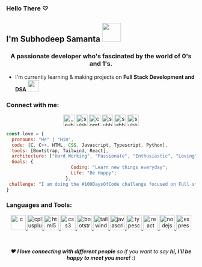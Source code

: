 ### Hello There ♡
## I'm Subhodeep Samanta <img src="https://media.giphy.com/media/mGcNjsfWAjY5AEZNw6/giphy.gif" width="50">

<h3 align="center">A passionate developer who's fascinated by the world of 0's and 1's.</h3>

- I'm currently learning & making projects on **Full Stack Development and DSA** <img src="https://media.giphy.com/media/VgCDAzcKvsR6OM0uWg/giphy.gif" width="30">  

<h3 align="left">Connect with me:</h3>
<p align="center">
<a href="https://twitter.com/_subhodeep" target="_blank"><img align="center" src="https://cdn.iconscout.com/icon/free/png-512/free-twitter-2038532-1718517.png?f=webp&w=256" alt="_subhodeep" height="30"/></a>
<a href="https://linkedin.com/in/subhodeepsamanta" target="_blank"><img align="center" src="https://cdn.iconscout.com/icon/premium/png-512-thumb/linkedin-2752135-2284952.png?f=webp&w=256" alt="subhodeepsamanta" height="30" /></a>
<a href="https://instagram.com/comfortablydeep" target="_blank"><img align="center" src="https://cdn.iconscout.com/icon/free/png-512/free-instagram-1868978-1583142.png?f=webp&w=256" alt="comfortablydeep" height="30" /></a>
<a href="https://www.leetcode.com/subhodeepsamanta" target="_blank"><img align="center" src="https://cdn.iconscout.com/icon/free/png-512/free-leetcode-3521542-2944960.png?f=webp&w=256" alt="subhodeepsamanta" height="30" /></a>
<a href="https://www.discord.com/users/saikoukami" target="_blank"><img align="center" src="https://cdn.iconscout.com/icon/free/png-512/free-discord-3691244-3073764.png?f=webp&w=256" alt="subhodeepsamanta" height="30" /></a>
<a href="mailto:subhodeepsamanta2005@gmail.com" target="_blank"><img align="center" src="https://cdn.iconscout.com/icon/free/png-512/free-gmail-30-722694.png?f=webp&w=256" alt="subhodeepsamanta2005" height="30" /></a>

</p>

```javascript
const love = {
  pronouns: "He" | "Him",
  code: [C, C++, HTML, CSS, Javascript, Typescript, Python],
  tools: [Bootstrap, Tailwind, React],
  architecture: ["Hard Working", "Passionate", "Enthusiastic", "Loving"],
  Goals: {
                        Coding: "Learn new things everyday";
                        Life: "Be Happy";
                      },
 challenge: "I am doing the #100DaysOfCode challenge focused on Full stack development"
}
```

<h3 align="left">Languages and Tools:</h3>
<p align="center"> <a href="https://www.cprogramming.com/" target="_blank" rel="noreferrer"> <img src="https://cdn.iconscout.com/icon/free/png-512/free-c-57-1175191.png?f=webp&w=256" alt="c" height="40"/> </a>
  <a href="https://www.w3schools.com/cpp/" target="_blank" rel="noreferrer"> <img src="https://cdn.iconscout.com/icon/free/png-512/free-c-4-226082.png?f=webp&w=256" alt="cplusplus" height="40"/> </a>
  <a href="https://www.w3.org/html/" target="_blank" rel="noreferrer"> <img src="https://cdn.iconscout.com/icon/free/png-512/free-html-3628838-3030115.png?f=webp&w=256" alt="html5" height="40"/> </a>
  <a href="https://www.w3schools.com/css/" target="_blank" rel="noreferrer"> <img src="https://cdn.iconscout.com/icon/free/png-512/free-css-131-722685.png?f=webp&w=256" alt="css3" height="40"/> </a>
  <a href="https://getbootstrap.com" target="_blank" rel="noreferrer"> <img src="https://cdn.iconscout.com/icon/free/png-512/free-bootstrap-7-1175254.png?f=webp&w=256" alt="bootstrap" height="40"/> </a>
  <a href="https://tailwindcss.com/" target="_blank" rel="noreferrer"> <img src="https://cdn.worldvectorlogo.com/logos/tailwindcss.svg" alt="tailwind" width="40" height="40" /> </a> 
  <a href="https://developer.mozilla.org/en-US/docs/Web/JavaScript" target="_blank" rel="noreferrer"> <img src="https://cdn.iconscout.com/icon/free/png-512/free-javascript-1-225993.png?f=webp&w=256" alt="javascript" height="40"/> </a>
  <a href="https://www.typescriptlang.org/" target="_blank" rel="noreferrer"> <img src="https://cdn.iconscout.com/icon/free/png-512/free-typescript-1-1175078.png?f=webp&w=256" alt="typescript" width="40" height="40"/> </a> 
  <a href="https://reactjs.org/" target="_blank" rel="noreferrer"> <img src="https://cdn.worldvectorlogo.com/logos/react-2.svg" alt="react" height="40"/> </a> 
  <a href="https://nodejs.org" target="_blank" rel="noreferrer"> <img src="https://cdn.iconscout.com/icon/free/png-512/free-nodejs-2-226035.png?f=webp&w=256" alt="nodejs" height="40"/> </a>
  <a href="https://expressjs.com" target="_blank" rel="noreferrer"> <img src="https://cdn.iconscout.com/icon/free/png-512/free-express-8-1175029.png?f=webp&w=256" alt="express" height="40"/> </a> 
</p>
<br>
<p align="center"><em><b>♥ I love connecting with different people</b> so if you want to say <b>hi, I'll be happy to meet you more!</b></em> :)  </p>


